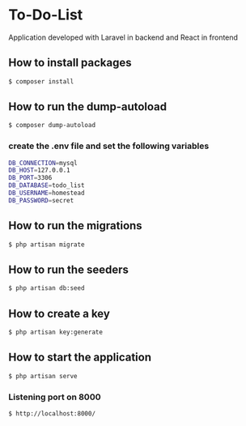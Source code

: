 # To-Do-List

Application developed with Laravel in backend and React in frontend

## How to install packages

```sh
$ composer install
```

## How to run the dump-autoload

```sh
$ composer dump-autoload
```

### create the .env file and set the following variables

```sh
DB_CONNECTION=mysql
DB_HOST=127.0.0.1
DB_PORT=3306
DB_DATABASE=todo_list
DB_USERNAME=homestead
DB_PASSWORD=secret
```

## How to run the migrations

```sh
$ php artisan migrate
```

## How to run the seeders

```sh
$ php artisan db:seed
```

## How to create a key

```sh
$ php artisan key:generate
```

## How to start the application

```sh
$ php artisan serve
```

### Listening port on 8000

```sh
$ http://localhost:8000/
```
